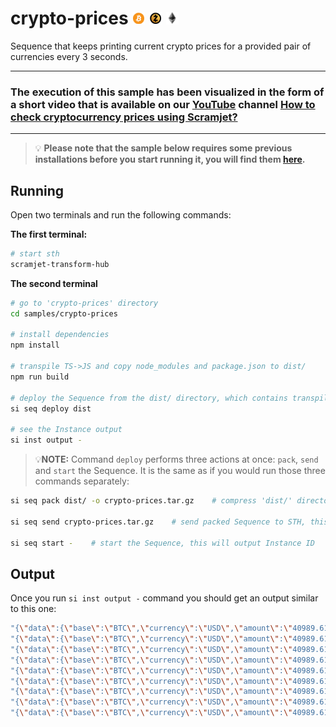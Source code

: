 # crypto-prices ![bitcoin](../../images/bitcoin1.png) ![zcash](../../images/zcash1.png) ![ethereum](../../images/etherum1.png)

Sequence that keeps printing current crypto prices for a provided pair of currencies every 3 seconds.

___

### The execution of this sample has been visualized in the form of a short video that is available on our [YouTube](https://www.youtube.com/channel/UChgTmKeuAsKj8kDnylkmP6Q) channel [How to check cryptocurrency prices using Scramjet?](https://www.youtube.com/watch?v=BPLKPVVyHNY&t=3s)

___

> 💡 **Please note that the sample below requires some previous installations before you start running it, you will find them [here](../../README.md#3-install-scramjet-transform-hub).**

## Running

Open two terminals and run the following commands:

**The first terminal:**

```bash
# start sth
scramjet-transform-hub
```

**The second terminal**

```bash
# go to 'crypto-prices' directory
cd samples/crypto-prices

# install dependencies
npm install

# transpile TS->JS and copy node_modules and package.json to dist/
npm run build

# deploy the Sequence from the dist/ directory, which contains transpiled code, package.json and node_modules
si seq deploy dist

# see the Instance output
si inst output -
```

> 💡**NOTE:** Command `deploy` performs three actions at once: `pack`, `send` and `start` the Sequence. It is the same as if you would run those three commands separately:

```bash
si seq pack dist/ -o crypto-prices.tar.gz    # compress 'dist/' directory into file named 'crypto-prices.tar.gz'

si seq send crypto-prices.tar.gz    # send packed Sequence to STH, this will output Sequence ID

si seq start -    # start the Sequence, this will output Instance ID
```

## Output

Once you run `si inst output -` command you should get an output similar to this one:

```bash
"{\"data\":{\"base\":\"BTC\",\"currency\":\"USD\",\"amount\":\"40989.61\"}}\r\n"
"{\"data\":{\"base\":\"BTC\",\"currency\":\"USD\",\"amount\":\"40989.61\"}}\r\n"
"{\"data\":{\"base\":\"BTC\",\"currency\":\"USD\",\"amount\":\"40989.61\"}}\r\n"
"{\"data\":{\"base\":\"BTC\",\"currency\":\"USD\",\"amount\":\"40989.61\"}}\r\n"
"{\"data\":{\"base\":\"BTC\",\"currency\":\"USD\",\"amount\":\"40989.61\"}}\r\n"
"{\"data\":{\"base\":\"BTC\",\"currency\":\"USD\",\"amount\":\"40989.61\"}}\r\n"
"{\"data\":{\"base\":\"BTC\",\"currency\":\"USD\",\"amount\":\"40989.61\"}}\r\n"
"{\"data\":{\"base\":\"BTC\",\"currency\":\"USD\",\"amount\":\"40989.61\"}}\r\n"
"{\"data\":{\"base\":\"BTC\",\"currency\":\"USD\",\"amount\":\"40989.61\"}}\r\n"
```
